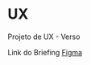 # UX
Projeto de UX - Verso

Link do Briefing
[Figma](https://www.figma.com/board/cNLKj7aY8qibkEwt9c4NvK/MAPA-DE-JORNADA---PAG-FACIL?node-id=0-1&p=f)
